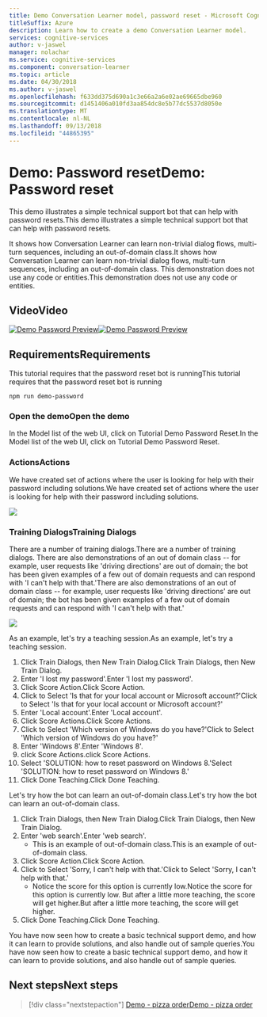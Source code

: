 ```yaml
---
title: Demo Conversation Learner model, password reset - Microsoft Cognitive Services | Microsoft Docs
titleSuffix: Azure
description: Learn how to create a demo Conversation Learner model.
services: cognitive-services
author: v-jaswel
manager: nolachar
ms.service: cognitive-services
ms.component: conversation-learner
ms.topic: article
ms.date: 04/30/2018
ms.author: v-jaswel
ms.openlocfilehash: f633dd375d690a1c3e66a2a6e02ae69665dbe960
ms.sourcegitcommit: d1451406a010fd3aa854dc8e5b77dc5537d8050e
ms.translationtype: MT
ms.contentlocale: nl-NL
ms.lasthandoff: 09/13/2018
ms.locfileid: "44865395"
---
```

# <a name="demo-password-reset"></a><span data-ttu-id="f7a79-103">Demo: Password reset</span><span class="sxs-lookup"><span data-stu-id="f7a79-103">Demo: Password reset</span></span>
<span data-ttu-id="f7a79-104">This demo illustrates a simple technical support bot that can help with password resets.</span><span class="sxs-lookup"><span data-stu-id="f7a79-104">This demo illustrates a simple technical support bot that can help with password resets.</span></span> 

<span data-ttu-id="f7a79-105">It shows how Conversation Learner can learn non-trivial dialog flows, multi-turn sequences, including an out-of-domain class.</span><span class="sxs-lookup"><span data-stu-id="f7a79-105">It shows how Conversation Learner can learn non-trivial dialog flows, multi-turn sequences, including an out-of-domain class.</span></span> <span data-ttu-id="f7a79-106">This demonstration does not use any code or entities.</span><span class="sxs-lookup"><span data-stu-id="f7a79-106">This demonstration does not use any code or entities.</span></span>

## <a name="video"></a><span data-ttu-id="f7a79-107">Video</span><span class="sxs-lookup"><span data-stu-id="f7a79-107">Video</span></span>

<span data-ttu-id="f7a79-108">[![Demo Password Preview](http://aka.ms/cl-demo-password-preview)](http://aka.ms/blis-demo-password)</span><span class="sxs-lookup"><span data-stu-id="f7a79-108">[![Demo Password Preview](http://aka.ms/cl-demo-password-preview)](http://aka.ms/blis-demo-password)</span></span>

## <a name="requirements"></a><span data-ttu-id="f7a79-109">Requirements</span><span class="sxs-lookup"><span data-stu-id="f7a79-109">Requirements</span></span>
<span data-ttu-id="f7a79-110">This tutorial requires that the password reset bot is running</span><span class="sxs-lookup"><span data-stu-id="f7a79-110">This tutorial requires that the password reset bot is running</span></span>

    npm run demo-password

### <a name="open-the-demo"></a><span data-ttu-id="f7a79-111">Open the demo</span><span class="sxs-lookup"><span data-stu-id="f7a79-111">Open the demo</span></span>

<span data-ttu-id="f7a79-112">In the Model list of the web UI, click on Tutorial Demo Password Reset.</span><span class="sxs-lookup"><span data-stu-id="f7a79-112">In the Model list of the web UI, click on Tutorial Demo Password Reset.</span></span> 

### <a name="actions"></a><span data-ttu-id="f7a79-113">Actions</span><span class="sxs-lookup"><span data-stu-id="f7a79-113">Actions</span></span>

<span data-ttu-id="f7a79-114">We have created set of actions where the user is looking for help with their password including solutions.</span><span class="sxs-lookup"><span data-stu-id="f7a79-114">We have created set of actions where the user is looking for help with their password including solutions.</span></span>

![](../media/tutorial_pw_reset_actions.PNG)

### <a name="training-dialogs"></a><span data-ttu-id="f7a79-115">Training Dialogs</span><span class="sxs-lookup"><span data-stu-id="f7a79-115">Training Dialogs</span></span>

<span data-ttu-id="f7a79-116">There are a number of training dialogs.</span><span class="sxs-lookup"><span data-stu-id="f7a79-116">There are a number of training dialogs.</span></span> <span data-ttu-id="f7a79-117">There are also demonstrations of an out of domain class -- for example, user requests like 'driving directions' are out of domain; the bot has been given examples of a few out of domain requests and can respond with 'I can't help with that.'</span><span class="sxs-lookup"><span data-stu-id="f7a79-117">There are also demonstrations of an out of domain class -- for example, user requests like 'driving directions' are out of domain; the bot has been given examples of a few out of domain requests and can respond with 'I can't help with that.'</span></span>

![](../media/tutorial_pw_reset_entities.PNG)

<span data-ttu-id="f7a79-118">As an example, let's try a teaching session.</span><span class="sxs-lookup"><span data-stu-id="f7a79-118">As an example, let's try a teaching session.</span></span>

1. <span data-ttu-id="f7a79-119">Click Train Dialogs, then New Train Dialog.</span><span class="sxs-lookup"><span data-stu-id="f7a79-119">Click Train Dialogs, then New Train Dialog.</span></span>
1. <span data-ttu-id="f7a79-120">Enter 'I lost my password'.</span><span class="sxs-lookup"><span data-stu-id="f7a79-120">Enter 'I lost my password'.</span></span>
2. <span data-ttu-id="f7a79-121">Click Score Action.</span><span class="sxs-lookup"><span data-stu-id="f7a79-121">Click Score Action.</span></span>
3. <span data-ttu-id="f7a79-122">Click to Select 'Is that for your local account or Microsoft account?'</span><span class="sxs-lookup"><span data-stu-id="f7a79-122">Click to Select 'Is that for your local account or Microsoft account?'</span></span>
4. <span data-ttu-id="f7a79-123">Enter 'Local account'.</span><span class="sxs-lookup"><span data-stu-id="f7a79-123">Enter 'Local account'.</span></span>
5. <span data-ttu-id="f7a79-124">Click Score Actions.</span><span class="sxs-lookup"><span data-stu-id="f7a79-124">Click Score Actions.</span></span>
3. <span data-ttu-id="f7a79-125">Click to Select 'Which version of Windows do you have?'</span><span class="sxs-lookup"><span data-stu-id="f7a79-125">Click to Select 'Which version of Windows do you have?'</span></span>
4. <span data-ttu-id="f7a79-126">Enter 'Windows 8'.</span><span class="sxs-lookup"><span data-stu-id="f7a79-126">Enter 'Windows 8'.</span></span>
5. <span data-ttu-id="f7a79-127">click Score Actions.</span><span class="sxs-lookup"><span data-stu-id="f7a79-127">click Score Actions.</span></span>
6. <span data-ttu-id="f7a79-128">Select 'SOLUTION: how to reset password on Windows 8.'</span><span class="sxs-lookup"><span data-stu-id="f7a79-128">Select 'SOLUTION: how to reset password on Windows 8.'</span></span>
4. <span data-ttu-id="f7a79-129">Click Done Teaching.</span><span class="sxs-lookup"><span data-stu-id="f7a79-129">Click Done Teaching.</span></span>

<span data-ttu-id="f7a79-130">Let's try how the bot can learn an out-of-domain class.</span><span class="sxs-lookup"><span data-stu-id="f7a79-130">Let's try how the bot can learn an out-of-domain class.</span></span>

1. <span data-ttu-id="f7a79-131">Click Train Dialogs, then New Train Dialog.</span><span class="sxs-lookup"><span data-stu-id="f7a79-131">Click Train Dialogs, then New Train Dialog.</span></span>
1. <span data-ttu-id="f7a79-132">Enter 'web search'.</span><span class="sxs-lookup"><span data-stu-id="f7a79-132">Enter 'web search'.</span></span>
    - <span data-ttu-id="f7a79-133">This is an example of out-of-domain class.</span><span class="sxs-lookup"><span data-stu-id="f7a79-133">This is an example of out-of-domain class.</span></span> 
2. <span data-ttu-id="f7a79-134">Click Score Action.</span><span class="sxs-lookup"><span data-stu-id="f7a79-134">Click Score Action.</span></span>
3. <span data-ttu-id="f7a79-135">Click to Select 'Sorry, I can't help with that.'</span><span class="sxs-lookup"><span data-stu-id="f7a79-135">Click to Select 'Sorry, I can't help with that.'</span></span>
    - <span data-ttu-id="f7a79-136">Notice the score for this option is currently low.</span><span class="sxs-lookup"><span data-stu-id="f7a79-136">Notice the score for this option is currently low.</span></span> <span data-ttu-id="f7a79-137">But after a little more teaching, the score will get higher.</span><span class="sxs-lookup"><span data-stu-id="f7a79-137">But after a little more teaching, the score will get higher.</span></span>
4. <span data-ttu-id="f7a79-138">Click Done Teaching.</span><span class="sxs-lookup"><span data-stu-id="f7a79-138">Click Done Teaching.</span></span>

<span data-ttu-id="f7a79-139">You have now seen how to create a basic technical support demo, and how it can learn to provide solutions, and also handle out of sample queries.</span><span class="sxs-lookup"><span data-stu-id="f7a79-139">You have now seen how to create a basic technical support demo, and how it can learn to provide solutions, and also handle out of sample queries.</span></span>

## <a name="next-steps"></a><span data-ttu-id="f7a79-140">Next steps</span><span class="sxs-lookup"><span data-stu-id="f7a79-140">Next steps</span></span>

> [!div class="nextstepaction"]
> [<span data-ttu-id="f7a79-141">Demo - pizza order</span><span class="sxs-lookup"><span data-stu-id="f7a79-141">Demo - pizza order</span></span>](./demo-pizza-order.md)
